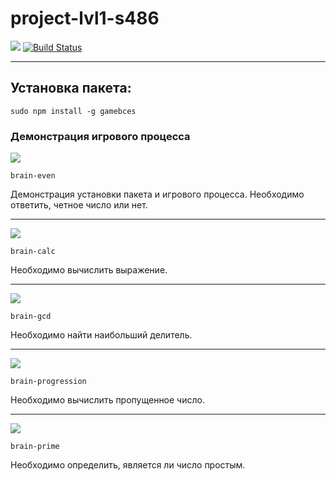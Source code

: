 ﻿# project-lvl1-s486
<a href="https://codeclimate.com/github/codeclimate/codeclimate/maintainability"><img src="https://api.codeclimate.com/v1/badges/a99a88d28ad37a79dbf6/maintainability" /></a>
[![Build Status](https://travis-ci.com/ebces/project-lvl1-s486.svg?branch=master)](https://travis-ci.com/ebces/project-lvl1-s486)
***
## Установка пакета:
    sudo npm install -g gamebces
### Демонстрация игрового процесса
<a href="https://asciinema.org/a/RFo7PVvQwz5bIyyK24mB8YhB0" target="_blank"><img src="https://asciinema.org/a/RFo7PVvQwz5bIyyK24mB8YhB0.svg" /></a>

    brain-even

Демонстрация установки пакета и игрового процесса. Необходимо ответить, четное число или нет.
***
<a href="https://asciinema.org/a/D6tklLOo9jo2JvMMtvMh37Bzr" target="_blank"><img src="https://asciinema.org/a/D6tklLOo9jo2JvMMtvMh37Bzr.svg" /></a>

    brain-calc

Необходимо вычислить выражение.
***
<a href="https://asciinema.org/a/HYAU5dsUg4qg5Dm4Hs2zSLpWJ" target="_blank"><img src="https://asciinema.org/a/HYAU5dsUg4qg5Dm4Hs2zSLpWJ.svg" /></a>

    brain-gcd

Необходимо найти наибольший делитель.
***
<a href="https://asciinema.org/a/B4iucEv70NmlL8KeQfpDKaSdF" target="_blank"><img src="https://asciinema.org/a/B4iucEv70NmlL8KeQfpDKaSdF.svg" /></a>

    brain-progression

Необходимо вычислить пропущенное число.
***
<a href="https://asciinema.org/a/9pHGK67uMv6Nl5J3sQQwrL7Mx" target="_blank"><img src="https://asciinema.org/a/9pHGK67uMv6Nl5J3sQQwrL7Mx.svg" /></a>

    brain-prime

Необходимо определить, является ли число простым.


